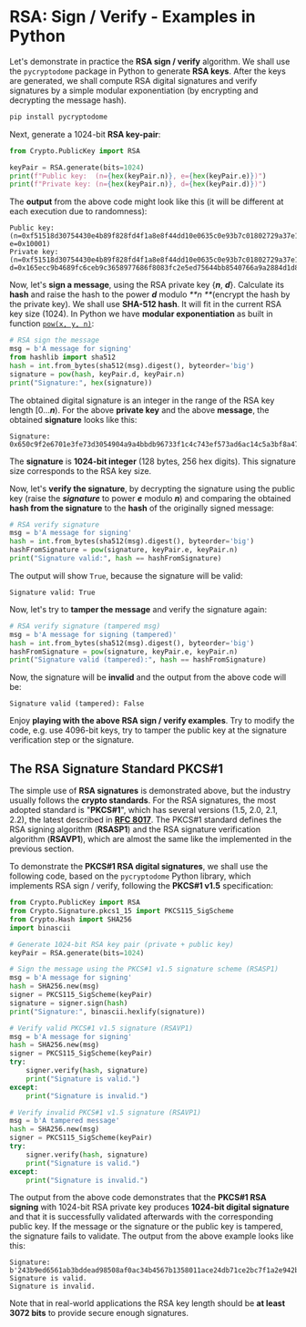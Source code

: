 # RSA: Sign / Verify - Examples in Python

Let's demonstrate in practice the **RSA sign / verify** algorithm. We shall use the `pycryptodome` package in Python to generate **RSA keys**. After the keys are generated, we shall compute RSA digital signatures and verify signatures by a simple modular exponentiation \(by encrypting and decrypting the message hash\).

```py
pip install pycryptodome
```

Next, generate a 1024-bit **RSA key-pair**:

```py
from Crypto.PublicKey import RSA

keyPair = RSA.generate(bits=1024)
print(f"Public key:  (n={hex(keyPair.n)}, e={hex(keyPair.e)})")
print(f"Private key: (n={hex(keyPair.n)}, d={hex(keyPair.d)})")
```

The **output** from the above code might look like this \(it will be different at each execution due to randomness\):

```
Public key:  (n=0xf51518d30754430e4b89f828fd4f1a8e8f44dd10e0635c0e93b7c01802729a37e1dfc8848d7fbbdf2599830268d544c1ecab4f2b19b6164a4ac29c8b1a4ec6930047397d0bb93aa77ed0c2f5d5c90ff3d458755b2367b46cc5c0d83f8f8673ec85b0575b9d1cea2c35a0b881a6d007d95c1cc94892bec61c2e9ed1599c1e605f, e=0x10001)
Private key: (n=0xf51518d30754430e4b89f828fd4f1a8e8f44dd10e0635c0e93b7c01802729a37e1dfc8848d7fbbdf2599830268d544c1ecab4f2b19b6164a4ac29c8b1a4ec6930047397d0bb93aa77ed0c2f5d5c90ff3d458755b2367b46cc5c0d83f8f8673ec85b0575b9d1cea2c35a0b881a6d007d95c1cc94892bec61c2e9ed1599c1e605f, d=0x165ecc9b4689fc6ceb9c3658977686f8083fc2e5ed75644bb8540766a9a2884d1d82edac9bb5d312353e63e4ee68b913f264589f98833459a7a547e0b2900a33e71023c4dedb42875b2dfdf412881199a990dfb77c097ce71b9c8b8811480f1637b85900137231ab47a7e0cbecc0b011c2c341b6de2b2e9c24d455ccd1fc0c21)
```

Now, let's **sign a message**, using the RSA private key {_**n**_, _**d**_}. Calculate its **hash** and raise the hash to the power _**d**_ modulo _**n **_\(encrypt the hash by the private key\). We shall use **SHA-512 hash**. It will fit in the current RSA key size \(1024\). In Python we have **modular exponentiation** as built in function [`pow(x, y, n)`](https://docs.python.org/3/library/functions.html#pow):

```py
# RSA sign the message
msg = b'A message for signing'
from hashlib import sha512
hash = int.from_bytes(sha512(msg).digest(), byteorder='big')
signature = pow(hash, keyPair.d, keyPair.n)
print("Signature:", hex(signature))
```

The obtained digital signature is an integer in the range of the RSA key length \[0..._**n**_\). For the above **private key** and the above **message**, the obtained **signature** looks like this:

```
Signature: 0x650c9f2e6701e3fe73d3054904a9a4bbdb96733f1c4c743ef573ad6ac14c5a3bf8a4731f6e6276faea5247303677fb8dbdf24ff78e53c25052cdca87eecfee85476bcb8a05cb9a1efef7cb87dd68223e117ce800ac46177172544757a487be32f5ab8fe0879fa8add78be465ea8f8d5acf977e9f1ae36d4d47816ea6ed41372b
```

The **signature** is **1024-bit integer** \(128 bytes, 256 hex digits\). This signature size corresponds to the RSA key size.

Now, let's **verify the signature**, by decrypting the signature using the public key \(raise the _**signature**_ to power _**e**_ modulo _**n**_\) and comparing the obtained **hash from the signature** to the **hash** of the originally signed message:

```py
# RSA verify signature
msg = b'A message for signing'
hash = int.from_bytes(sha512(msg).digest(), byteorder='big')
hashFromSignature = pow(signature, keyPair.e, keyPair.n)
print("Signature valid:", hash == hashFromSignature)
```

The output will show `True`, because the signature will be valid:

```
Signature valid: True
```

Now, let's try to **tamper the message** and verify the signature again:

```py
# RSA verify signature (tampered msg)
msg = b'A message for signing (tampered)'
hash = int.from_bytes(sha512(msg).digest(), byteorder='big')
hashFromSignature = pow(signature, keyPair.e, keyPair.n)
print("Signature valid (tampered):", hash == hashFromSignature)
```

Now, the signature will be **invalid** and the output from the above code will be:

```
Signature valid (tampered): False
```

Enjoy **playing with the above RSA sign / verify examples**. Try to modify the code, e.g. use 4096-bit keys, try to tamper the public key at the signature verification step or the signature.

## The RSA Signature Standard PKCS\#1

The simple use of **RSA signatures** is demonstrated above, but the industry usually follows the **crypto standards**. For the RSA signatures, the most adopted standard is "**PKCS\#1**", which has several versions \(1.5, 2.0, 2.1, 2.2\), the latest described in [**RFC 8017**](https://tools.ietf.org/html/rfc8017#page-15). The PKCS\#1 standard defines the RSA signing algorithm \(**RSASP1**\) and the RSA signature verification algorithm \(**RSAVP1**\), which are almost the same like the implemented in the previous section.

To demonstrate the **PKCS\#1 RSA digital signatures**, we shall use the following code, based on the `pycryptodome` Python library, which implements RSA sign / verify, following the **PKCS\#1 v1.5** specification:

```py
from Crypto.PublicKey import RSA
from Crypto.Signature.pkcs1_15 import PKCS115_SigScheme
from Crypto.Hash import SHA256
import binascii

# Generate 1024-bit RSA key pair (private + public key)
keyPair = RSA.generate(bits=1024)

# Sign the message using the PKCS#1 v1.5 signature scheme (RSASP1)
msg = b'A message for signing'
hash = SHA256.new(msg)
signer = PKCS115_SigScheme(keyPair)
signature = signer.sign(hash)
print("Signature:", binascii.hexlify(signature))

# Verify valid PKCS#1 v1.5 signature (RSAVP1)
msg = b'A message for signing'
hash = SHA256.new(msg)
signer = PKCS115_SigScheme(keyPair)
try:
    signer.verify(hash, signature)
    print("Signature is valid.")
except:
    print("Signature is invalid.")

# Verify invalid PKCS#1 v1.5 signature (RSAVP1)
msg = b'A tampered message'
hash = SHA256.new(msg)
signer = PKCS115_SigScheme(keyPair)
try:
    signer.verify(hash, signature)
    print("Signature is valid.")
except:
    print("Signature is invalid.")
```

The output from the above code demonstrates that the **PKCS\#1 RSA signing** with 1024-bit RSA private key produces **1024-bit digital signature** and that it is successfully validated afterwards with the corresponding public key. If the message or the signature or the public key is tampered, the signature fails to validate. The output from the above example looks like this:

```
Signature: b'243b9ed6561ab3bddead98508af0ac34b4567b1358011ace24db71ce2bc7f1a2e942b6231aa84cb07bae85b668d7c7cd0bc40cdda6f8162de57f0ee842e589c58f94aa4f96d51355f8aa395d7db950ebb9d375fca3124b6222699a645e93287bc6f5eb5b750fc0b470588f949a887dff75ed42cf01d9642a5d497f609b8cd043'
Signature is valid.
Signature is invalid.
```

Note that in real-world applications the RSA key length should be **at least 3072 bits** to provide secure enough signatures.

